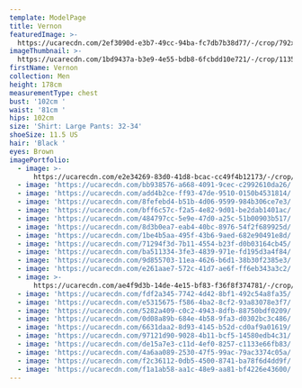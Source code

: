 ```yaml
---
template: ModelPage
title: Vernon
featuredImage: >-
  https://ucarecdn.com/2ef3090d-e3b7-49cc-94ba-fc7db7b38d77/-/crop/792x408/0,0/-/preview/
imageThumbnail: >-
  https://ucarecdn.com/1bd9437a-b3e9-4e55-bdb8-6fcbdd10e721/-/crop/1135x1718/341,488/-/preview/
firstName: Vernon
collection: Men
height: 178cm
measurementType: chest
bust: '102cm '
waist: '81cm '
hips: 102cm
size: 'Shirt: Large Pants: 32-34'
shoeSize: 11.5 US
hair: 'Black '
eyes: Brown
imagePortfolio:
  - image: >-
      https://ucarecdn.com/e2e34269-83d0-41d8-bcac-cc49f4b12173/-/crop/1634x2028/0,419/-/preview/
  - image: 'https://ucarecdn.com/bb938576-a668-4091-9cec-c2992610da26/'
  - image: 'https://ucarecdn.com/add4b2ce-ff93-47de-9510-0150b4531814/'
  - image: 'https://ucarecdn.com/8fefebd4-b51b-4d06-9599-984b306ce7e3/'
  - image: 'https://ucarecdn.com/bff6c57c-f2a5-4e82-9d01-be2dab1401ac/'
  - image: 'https://ucarecdn.com/484797cc-5e9e-47d0-a25c-51b00903b517/'
  - image: 'https://ucarecdn.com/8d3b0ea7-eab4-40bc-8976-54f2f689925d/'
  - image: 'https://ucarecdn.com/1be4b5aa-495f-43b6-9aed-682e90491e8d/'
  - image: 'https://ucarecdn.com/71294f3d-7b11-4554-b23f-d0b03164cb45/'
  - image: 'https://ucarecdn.com/ba511334-3fe3-4839-971e-fd195d3a4f84/'
  - image: 'https://ucarecdn.com/9d855703-11ea-4626-b6d1-38b30f2385e3/'
  - image: 'https://ucarecdn.com/e261aae7-572c-41d7-ae6f-ff6eb343a3c2/'
  - image: >-
      https://ucarecdn.com/ae4f9d3b-14de-4e15-bf83-f36f8f374781/-/crop/1499x1861/135,586/-/preview/
  - image: 'https://ucarecdn.com/fdf2a345-7742-4d42-8bf1-492c54a8fa35/'
  - image: 'https://ucarecdn.com/e5315675-f586-4ba2-8cf2-93a83078e3f7/'
  - image: 'https://ucarecdn.com/5282a409-c0c2-4943-8dfb-88750bdf0209/'
  - image: 'https://ucarecdn.com/0d08a89b-684e-4b58-9fa3-d0302bc3c486/'
  - image: 'https://ucarecdn.com/6631daa2-8d93-4145-b52d-cd0af9a01619/'
  - image: 'https://ucarecdn.com/97121d90-9028-4b11-bcf5-14580edb4c31/'
  - image: 'https://ucarecdn.com/de15a7e3-c11d-4ef0-8257-c1133e66fb83/'
  - image: 'https://ucarecdn.com/4a6aa089-2530-47f5-99ac-79ac3374c05a/'
  - image: 'https://ucarecdn.com/f2c36112-0db5-4500-8741-ba78f6d4dd9f/'
  - image: 'https://ucarecdn.com/f1a1ab58-aa1c-48e9-aa81-bf4226e43600/'
---
```


